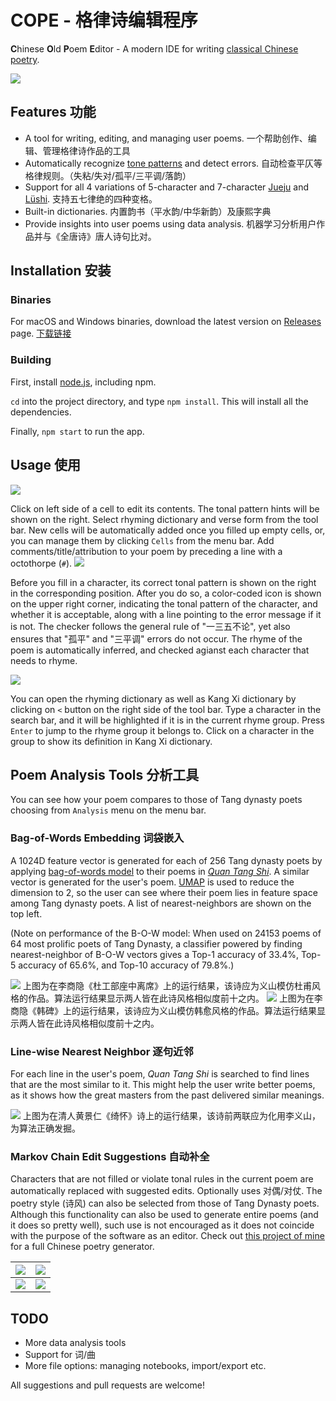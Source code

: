 # COPE - 格律诗编辑程序
**C**hinese **O**ld **P**oem **E**ditor - A modern IDE for writing [classical Chinese poetry](https://en.wikipedia.org/wiki/Classical_Chinese_poetry).

![](screenshots/screenshot01.png)


## Features 功能

- A tool for writing, editing, and managing user poems. 一个帮助创作、编辑、管理格律诗作品的工具
- Automatically recognize [tone patterns](https://en.wikipedia.org/wiki/Tone_pattern) and detect errors. 自动检查平仄等格律规则。（失粘/失对/孤平/三平调/落韵）
- Support for all 4 variations of 5-character and 7-character [Jueju](https://en.wikipedia.org/wiki/Jueju) and [Lüshi](https://en.wikipedia.org/wiki/Lüshi_(poetry)). 支持五七律绝的四种变格。
- Built-in dictionaries. 内置韵书（平水韵/中华新韵）及康熙字典
- Provide insights into user poems using data analysis. 机器学习分析用户作品并与《全唐诗》唐人诗句比对。

## Installation 安装

### Binaries

For macOS and Windows binaries, download the latest version on [Releases](https://github.com/LingDong-/cope/releases) page. [下载链接](https://github.com/LingDong-/cope/releases)

### Building

First, install [node.js](https://nodejs.org/en/download/), including npm.

`cd` into the project directory, and type `npm install`. This will install all the dependencies.

Finally, `npm start` to run the app.

## Usage 使用

![](screenshots/screenshot06.png)

 Click on left side of a cell to edit its contents. The tonal pattern hints will be shown on the right. Select rhyming dictionary and verse form from the tool bar. New cells will be automatically added once you filled up empty cells, or, you can manage them by clicking `Cells` from the menu bar. Add comments/title/attribution to your poem by preceding a line with a octothorpe (`#`).
![](screenshots/screenshot08.png)

Before you fill in a character, its correct tonal pattern is shown on the right in the corresponding position. After you do so, a color-coded icon is shown on the upper right corner, indicating the tonal pattern of the character, and whether it is acceptable, along with a line pointing to the error message if it is not. The checker follows the general rule of "一三五不论", yet also ensures that "孤平" and "三平调" errors do not occur. The rhyme of the poem is automatically inferred, and checked agianst each character that needs to rhyme.

![](screenshots/screenshot07.png)

You can open the rhyming dictionary as well as Kang Xi dictionary by clicking on `<` button on the right side of the tool bar. Type a character in the search bar, and it will be highlighted if it is in the current rhyme group. Press `Enter` to jump to the rhyme group it belongs to. Click on a character in the group to show its definition in Kang Xi dictionary.

## Poem Analysis Tools 分析工具

You can see how your poem compares to those of Tang dynasty poets choosing from `Analysis` menu on the menu bar.

### Bag-of-Words Embedding 词袋嵌入

A 1024D feature vector is generated for each of 256 Tang dynasty poets by applying [bag-of-words model](https://en.wikipedia.org/wiki/Bag-of-words_model) to their poems in [*Quan Tang Shi*](https://en.wikipedia.org/wiki/Quan_Tangshi). A similar vector is generated for the user's poem. [UMAP](https://www.npmjs.com/package/umap-js) is used to reduce the dimension to 2, so the user can see where their poem lies in feature space among Tang dynasty poets. A list of nearest-neighbors are shown on the top left.

(Note on performance of the B-O-W model: When used on 24153 poems of 64 most prolific poets of Tang Dynasty, a classifier powered by finding nearest-neighbor of B-O-W vectors gives a Top-1 accuracy of 33.4%, Top-5 accuracy of 65.6%, and Top-10 accuracy of 79.8%.)

![](screenshots/screenshot04.png)
上图为在李商隐《杜工部座中离席》上的运行结果，该诗应为义山模仿杜甫风格的作品。算法运行结果显示两人皆在此诗风格相似度前十之内。
![](screenshots/screenshot05.png)
上图为在李商隐《韩碑》上的运行结果，该诗应为义山模仿韩愈风格的作品。算法运行结果显示两人皆在此诗风格相似度前十之内。

### Line-wise Nearest Neighbor 逐句近邻

For each line in the user's poem, *Quan Tang Shi* is searched to find lines that are the most similar to it. This might help the user write better poems, as it shows how the great masters from the past delivered similar meanings.

![](screenshots/screenshot03.png)
上图为在清人黄景仁《绮怀》诗上的运行结果，该诗前两联应为化用李义山，为算法正确发掘。


### Markov Chain Edit Suggestions 自动补全

Characters that are not filled or violate tonal rules in the current poem are automatically replaced with suggested edits. Optionally uses 对偶/对仗. The poetry style (诗风) can also be selected from those of Tang Dynasty poets. Although this functionality can also be used to generate entire poems (and it does so pretty well), such use is not encouraged as it does not coincide with the purpose of the software as an editor. Check out [this project of mine](https://github.com/LingDong-/ci-ren) for a full Chinese poetry generator.


|![](screenshots/screenshot09.png)|![](screenshots/screenshot10.png)|
|---|---|
|![](screenshots/screenshot11.png)|![](screenshots/screenshot12.png)|

## TODO
- More data analysis tools
- Support for 词/曲
- More file options: managing notebooks, import/export etc.

All suggestions and pull requests are welcome!

